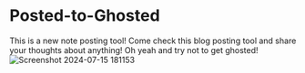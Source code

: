 # Posted-to-Ghosted
This is a new note posting tool!
Come check this blog posting tool and share your thoughts about anything! 
Oh yeah and try not to get ghosted!
![Screenshot 2024-07-15 181153](https://github.com/user-attachments/assets/5d36c23f-d224-48a7-ab9d-4925eb120927)
